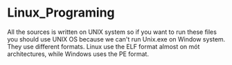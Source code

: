 # Linux_Programing

All the sources is written on UNIX system so if you want to run these files you should use UNIX OS because we can't run Unix.exe on Window system. They use different formats. Linux use the ELF format almost on mót architectures, while Windows uses the PE format.
